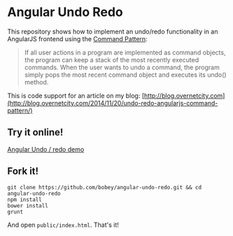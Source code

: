 # Angular Undo Redo

This repository shows how to implement an undo/redo functionality in an AngularJS frontend using the [Command Pattern](http://en.wikipedia.org/wiki/Command_pattern):

> If all user actions in a program are implemented as command objects, the program can keep a stack of the most recently executed commands. When the user wants to undo a command, the program simply pops the most recent command object and executes its undo() method.

This is code support for an article on my blog: [http://blog.overnetcity.com](http://blog.overnetcity.com/2014/11/20/undo-redo-angularjs-command-pattern/)

## Try it online!

[Angular Undo / redo demo](http://bobey.github.io/angular-undo-redo)

## Fork it!

```
git clone https://github.com/bobey/angular-undo-redo.git && cd angular-undo-redo
npm install
bower install
grunt
```

And open `public/index.html`. That's it!
